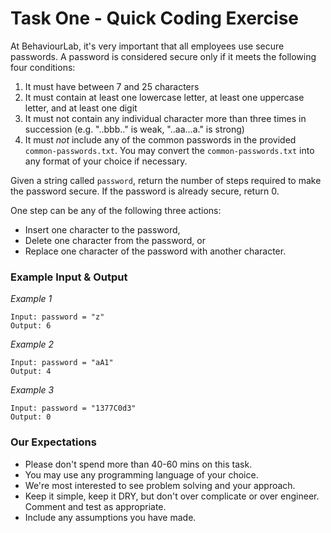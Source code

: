 # Task One - Quick Coding Exercise

At BehaviourLab, it's very important that all employees use secure passwords. A password is considered secure only if it meets the following four conditions:

1. It must have between 7 and 25 characters
2. It must contain at least one lowercase letter, at least one uppercase letter, and at least one digit
3. It must not contain any individual character more than three times in succession (e.g. "..bbb.." is weak, "..aa...a." is strong)
4. It must _not_ include any of the common passwords in the provided `common-passwords.txt`. You may convert the `common-passwords.txt` into any format of your choice if necessary.

Given a string called `password`, return the number of steps required to make the password secure. If the password is already secure, return 0.

One step can be any of the following three actions:

- Insert one character to the password,
- Delete one character from the password, or
- Replace one character of the password with another character.

### Example Input & Output

_Example 1_

```
Input: password = "z"
Output: 6
```

_Example 2_

```
Input: password = "aA1"
Output: 4
```

_Example 3_

```
Input: password = "1377C0d3"
Output: 0
```

### Our Expectations

- Please don't spend more than 40-60 mins on this task.
- You may use any programming language of your choice.
- We're most interested to see problem solving and your approach.
- Keep it simple, keep it DRY, but don't over complicate or over engineer. Comment and test as appropriate.
- Include any assumptions you have made.
